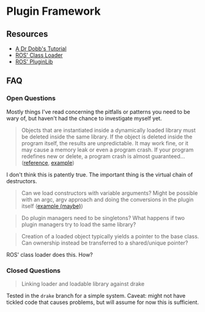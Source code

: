 # Plugin Framework

## Resources

* [A Dr Dobb's Tutorial](http://www.drdobbs.com/dynamically-loaded-c-objects/184401900)
* [ROS' Class Loader](https://github.com/ros/class_loader)
* [ROS' PluginLib](https://github.com/ros/pluginlib)

## FAQ

### Open Questions

Mostly things I've read concerning the pitfalls or patterns you need to be wary
of, but haven't had the chance to investigate myself yet.

> Objects that are instantiated inside a dynamically loaded library must be deleted inside the same library. If the object is deleted inside the program itself, the results are unpredictable. It may work fine, or it may cause a memory leak or even a program crash. If your program redefines new or delete, a program crash is almost guaranteed...([reference](http://www.drdobbs.com/dynamically-loaded-c-objects/184401900), [example](http://www.drdobbs.com/dynamically-loaded-c-objects/184401900?pgno=4))

I don't think this is patently true. The important thing is the virtual chain of destructors.

> Can we load constructors with variable arguments? Might be possible with an argc, argv approach and doing the conversions in the plugin itself ([example (maybe)](http://www.drdobbs.com/dynamically-loaded-c-objects/184401900?pgno=5))

> Do plugin managers need to be singletons? What happens if two plugin managers try to load the same library?

> Creation of a loaded object typically yields a pointer to the base class. Can ownership instead be transferred to a shared/unique pointer?

ROS' class loader does this. How?

### Closed Questions

> Linking loader and loadable library against drake

Tested in the `drake` branch for a simple system. Caveat: might not have tickled code that causes problems, but will assume for now this is sufficient.